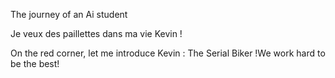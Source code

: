 The journey of an Ai student

Je veux des paillettes dans ma vie Kevin !

On the red corner, let me introduce Kevin : The Serial Biker !We work hard to be the best!
